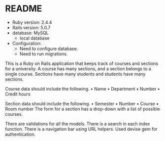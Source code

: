 # README

- Ruby version: 2.4.4
- Rails version: 5.0.7
- database: MySQL
    - local database
- Configuration: 
    - Need to configure database. 
    - Need to run migrations.

This is a Ruby on Rails application that keeps track of courses and sections for a university. A course has many sections, and a section belongs to a single course. Sections have many students and students have many sections. 

Course data should include the following.
•	Name
•	Department
•	Number
•	Credit hours

Section data should include the following.
•	Semester
•	Number
•	Course
•	Room number
The form for a section has a drop-down with a list of possible courses.

There are validations for all the models. 
There is a search in each index function. 
There is a navigation bar using URL helpers.
Used devise gem for authentication. 
